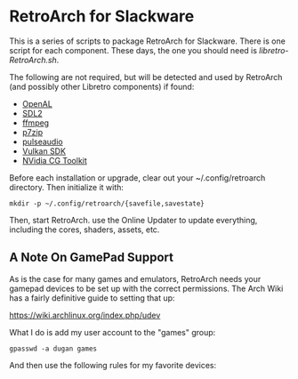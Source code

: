 # RetroArch for Slackware

This is a series of scripts to package RetroArch for Slackware.
There is one script for each component. These days, the one you should
need is *libretro-RetroArch.sh*.

The following are not required, but will be detected and used by RetroArch (and
possibly other Libretro components) if found:

* [OpenAL](http://slackbuilds.org/libraries/OpenAL/)
* [SDL2](http://slackbuilds.org/development/SDL2/)
* [ffmpeg](http://slackbuilds.org/multimedia/ffmpeg/)
* [p7zip](http://slackbuilds.org/system/p7zip/)
* [pulseaudio](http://slackbuilds.org/audio/pulseaudio/)
* [Vulkan SDK](https://raw.githubusercontent.com/duganchen/my_slackbuilds/master/vulkansdk.SlackBuild)
* [NVidia CG Toolkit](http://slackbuilds.org/graphics/nvidia-cg-toolkit/)

Before each installation or upgrade, clear out your ~/.config/retroarch directory. Then initialize it
with:

	mkdir -p ~/.config/retroarch/{savefile,savestate}

Then, start RetroArch. use the Online Updater to update everything, including the cores, shaders,
assets, etc.

## A Note On GamePad Support

As is the case for many games and emulators, RetroArch needs your gamepad devices to be set up with
the correct permissions. The Arch Wiki has a fairly definitive guide to setting that up:

https://wiki.archlinux.org/index.php/udev

What I do is add my user account to the "games" group:

	gpasswd -a dugan games

And then use the following rules for my favorite devices:

